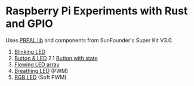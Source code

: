 # Raspberry Pi Experiments with Rust and GPIO

Uses [PRPAL lib](https://github.com/golemparts/rppal) and components from SunFounder's Super Kit V3.0.

1. [Blinking LED](src/bin/led.rs)
2. [Button & LED](src/bin/button_led.rs)
   2.1 [Button with state](src/bin/button_led_state.rs)
3. [Flowing LED array](src/bin/flowing_leds.rs)
4. [Breathing LED](src/bin/breathing_led.rs) (PWM)
5. [RGB LED](src/bin/rgb_led.rs) (Soft PWM)
